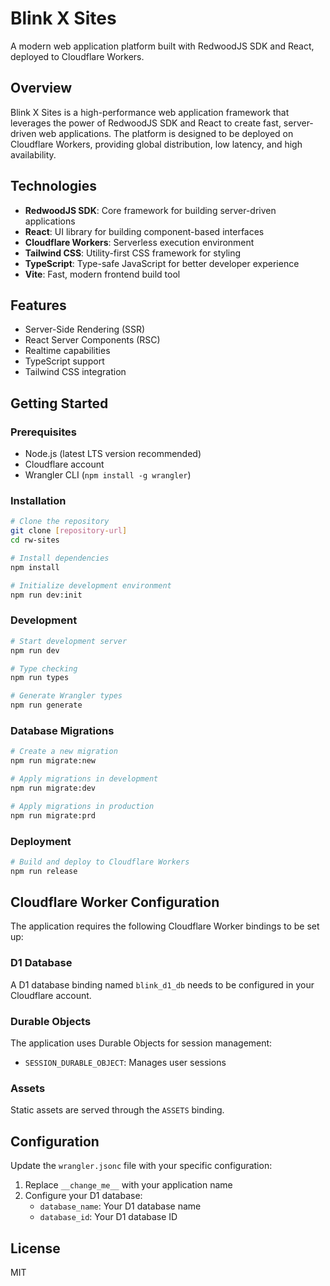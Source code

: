 # Blink X Sites

A modern web application platform built with RedwoodJS SDK and React, deployed to Cloudflare Workers.

## Overview

Blink X Sites is a high-performance web application framework that leverages the power of RedwoodJS SDK and React to create fast, server-driven web applications. The platform is designed to be deployed on Cloudflare Workers, providing global distribution, low latency, and high availability.

## Technologies

- **RedwoodJS SDK**: Core framework for building server-driven applications
- **React**: UI library for building component-based interfaces
- **Cloudflare Workers**: Serverless execution environment
- **Tailwind CSS**: Utility-first CSS framework for styling
- **TypeScript**: Type-safe JavaScript for better developer experience
- **Vite**: Fast, modern frontend build tool

## Features

- Server-Side Rendering (SSR)
- React Server Components (RSC)
- Realtime capabilities
- TypeScript support
- Tailwind CSS integration

## Getting Started

### Prerequisites

- Node.js (latest LTS version recommended)
- Cloudflare account
- Wrangler CLI (`npm install -g wrangler`)

### Installation

```bash
# Clone the repository
git clone [repository-url]
cd rw-sites

# Install dependencies
npm install

# Initialize development environment
npm run dev:init
```

### Development

```bash
# Start development server
npm run dev

# Type checking
npm run types

# Generate Wrangler types
npm run generate
```

### Database Migrations

```bash
# Create a new migration
npm run migrate:new

# Apply migrations in development
npm run migrate:dev

# Apply migrations in production
npm run migrate:prd
```

### Deployment

```bash
# Build and deploy to Cloudflare Workers
npm run release
```

## Cloudflare Worker Configuration

The application requires the following Cloudflare Worker bindings to be set up:

### D1 Database

A D1 database binding named `blink_d1_db` needs to be configured in your Cloudflare account.

### Durable Objects

The application uses Durable Objects for session management:
- `SESSION_DURABLE_OBJECT`: Manages user sessions

### Assets

Static assets are served through the `ASSETS` binding.

## Configuration

Update the `wrangler.jsonc` file with your specific configuration:

1. Replace `__change_me__` with your application name
2. Configure your D1 database:
   - `database_name`: Your D1 database name
   - `database_id`: Your D1 database ID

## License

MIT

